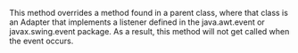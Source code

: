 This method overrides a method found in a parent class, where that class is an Adapter that implements a listener defined in the java.awt.event or javax.swing.event package. As a result, this method will not get called when the event occurs.